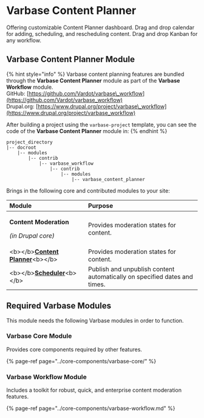 # Varbase Content Planner

Offering customizable Content Planner dashboard. Drag and drop calendar for adding, scheduling, and rescheduling content. Drag and drop Kanban for any workflow.

## Varbase Content Planner Module

{% hint style="info" %}
Varbase content planning features are bundled through the **Varbase Content Planner** module as part of the **Varbase Workflow** module.  
GitHub: [https://github.com/Vardot/varbase\_workflow](https://github.com/Vardot/varbase_workflow)  
Drupal.org: [https://www.drupal.org/project/varbase\_workflow](https://www.drupal.org/project/varbase_workflow)

After building a project using the `varbase-project` template, you can see the code of the **Varbase Content Planner** module in:
{% endhint %}

```text
project_directory
|-- docroot
    |-- modules
        |-- contrib
            |-- varbase_workflow
                |-- contrib
                    |-- modules
                        |-- varbase_content_planner
```

Brings in the following core and contributed modules to your site:

<table>
  <thead>
    <tr>
      <th style="text-align:left">Module</th>
      <th style="text-align:left">Purpose</th>
    </tr>
  </thead>
  <tbody>
    <tr>
      <td style="text-align:left">
        <p><b>Content Moderation</b>
        </p>
        <p><em>(in Drupal core)</em>
        </p>
      </td>
      <td style="text-align:left">Provides moderation states for content.</td>
    </tr>
    <tr>
      <td style="text-align:left">&lt;b&gt;&lt;/b&gt;<a href="https://www.drupal.org/project/content_planner"><b>Content Planner</b></a>&lt;b&gt;&lt;/b&gt;</td>
      <td
      style="text-align:left">Provides moderation states for content.</td>
    </tr>
    <tr>
      <td style="text-align:left">&lt;b&gt;&lt;/b&gt;<a href="https://www.drupal.org/project/scheduler"><b>Scheduler</b></a>&lt;b&gt;&lt;/b&gt;</td>
      <td
      style="text-align:left">Publish and unpublish content automatically on specified dates and times.</td>
    </tr>
  </tbody>
</table>

## Required Varbase Modules

This module needs the following Varbase modules in order to function.

### Varbase Core Module

Provides core components required by other features.

{% page-ref page="../core-components/varbase-core/" %}

### Varbase Workflow Module

Includes a toolkit for robust, quick, and enterprise content moderation features.

{% page-ref page="../core-components/varbase-workflow.md" %}







